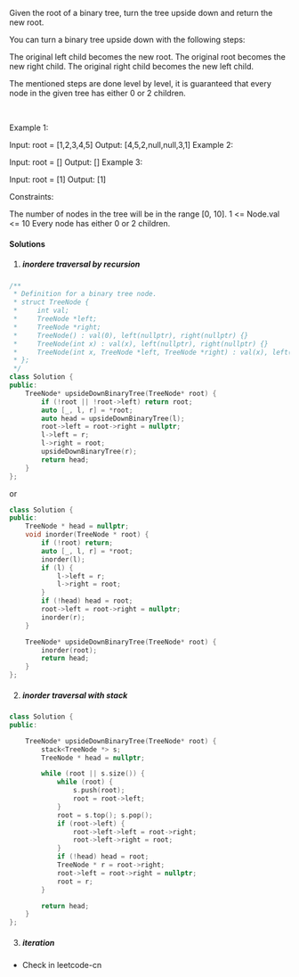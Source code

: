 Given the root of a binary tree, turn the tree upside down and return the new root.

You can turn a binary tree upside down with the following steps:

The original left child becomes the new root.
The original root becomes the new right child.
The original right child becomes the new left child.


The mentioned steps are done level by level, it is guaranteed that every node in the given tree has either 0 or 2 children.

 

Example 1:


Input: root = [1,2,3,4,5]
Output: [4,5,2,null,null,3,1]
Example 2:

Input: root = []
Output: []
Example 3:

Input: root = [1]
Output: [1]
 

Constraints:

The number of nodes in the tree will be in the range [0, 10].
1 <= Node.val <= 10
Every node has either 0 or 2 children.


#### Solutions

1. ##### inordere traversal by recursion

```c++
/**
 * Definition for a binary tree node.
 * struct TreeNode {
 *     int val;
 *     TreeNode *left;
 *     TreeNode *right;
 *     TreeNode() : val(0), left(nullptr), right(nullptr) {}
 *     TreeNode(int x) : val(x), left(nullptr), right(nullptr) {}
 *     TreeNode(int x, TreeNode *left, TreeNode *right) : val(x), left(left), right(right) {}
 * };
 */
class Solution {
public:
    TreeNode* upsideDownBinaryTree(TreeNode* root) {
        if (!root || !root->left) return root;
        auto [_, l, r] = *root;
        auto head = upsideDownBinaryTree(l);
        root->left = root->right = nullptr;
        l->left = r;
        l->right = root;
        upsideDownBinaryTree(r);
        return head;
    }
};
```

or

```c++
class Solution {
public:
    TreeNode * head = nullptr;
    void inorder(TreeNode * root) {
        if (!root) return;
        auto [_, l, r] = *root;
        inorder(l);
        if (l) {
            l->left = r;
            l->right = root;
        }
        if (!head) head = root;
        root->left = root->right = nullptr;
        inorder(r);
    }

    TreeNode* upsideDownBinaryTree(TreeNode* root) {
        inorder(root);
        return head;
    }
};
```

2. ##### inorder traversal with stack

```c++
class Solution {
public:

    TreeNode* upsideDownBinaryTree(TreeNode* root) {
        stack<TreeNode *> s;
        TreeNode * head = nullptr;

        while (root || s.size()) {
            while (root) {
                s.push(root);
                root = root->left;
            }
            root = s.top(); s.pop();
            if (root->left) {
                root->left->left = root->right;
                root->left->right = root;
            }
            if (!head) head = root;
            TreeNode * r = root->right;
            root->left = root->right = nullptr;
            root = r;
        }

        return head;
    }
};
```

3. ##### iteration

- Check in leetcode-cn

```c++

```